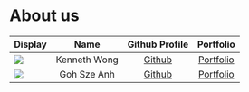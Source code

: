 # About us

Display | Name | Github Profile | Portfolio 
--------|:----:|:--------------:|:---------:
![](https://via.placeholder.com/100.png?text=Photo) | Kenneth Wong | [Github](https://github.com/Kurokishi592/) | [Portfolio](docs/team/kennethwong.md)
![](https://avatars.githubusercontent.com/u/161400216?v=4) | Goh Sze Anh |   [Github](https://github.com/JeanPerrierIII)   | [Portfolio](jeanperrieriii)

